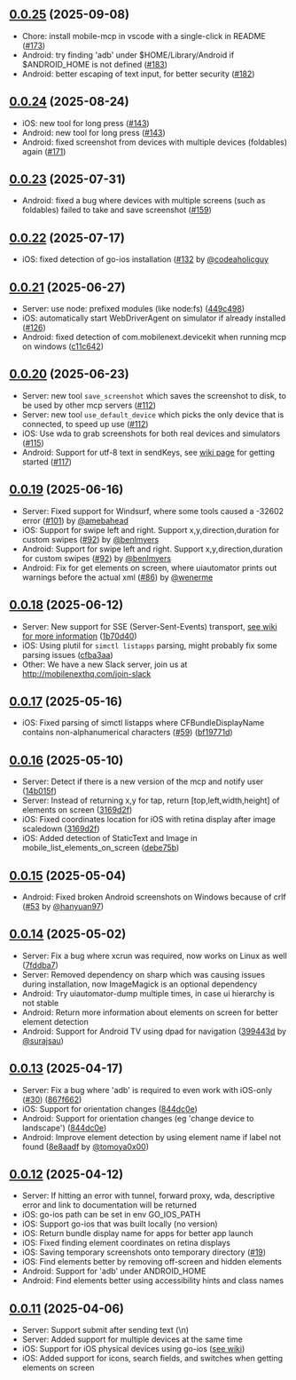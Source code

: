 ## [0.0.25](https://github.com/mobile-next/mobile-mcp/releases/tag/0.0.25) (2025-09-08)

* Chore: install mobile-mcp in vscode with a single-click in README ([#173](https://github.com/mobile-next/mobile-mcp/pull/173))
* Android: try finding 'adb' under $HOME/Library/Android if $ANDROID_HOME is not defined ([#183](https://github.com/mobile-next/mobile-mcp/pull/183))
* Android: better escaping of text input, for better security ([#182](https://github.com/mobile-next/mobile-mcp/pull/183))

## [0.0.24](https://github.com/mobile-next/mobile-mcp/releases/tag/0.0.24) (2025-08-24)

* iOS: new tool for long press ([#143](https://github.com/mobile-next/mobile-mcp/pull/143))
* Android: new tool for long press ([#143](https://github.com/mobile-next/mobile-mcp/pull/143))
* Android: fixed screenshot from devices with multiple devices (foldables) again ([#171](https://github.com/mobile-next/mobile-mcp/pull/171))

## [0.0.23](https://github.com/mobile-next/mobile-mcp/releases/tag/0.0.23) (2025-07-31)

* Android: fixed a bug where devices with multiple screens (such as foldables) failed to take and save screenshot ([#159](https://github.com/mobile-next/mobile-mcp/pull/159))

## [0.0.22](https://github.com/mobile-next/mobile-mcp/releases/tag/0.0.22) (2025-07-17)

* iOS: fixed detection of go-ios installation ([#132](https://github.com/mobile-next/mobile-mcp/pull/132) by [@codeaholicguy](https://github.com/codeaholicguy)

## [0.0.21](https://github.com/mobile-next/mobile-mcp/releases/tag/0.0.21) (2025-06-27)

* Server: use node: prefixed modules (like node:fs) ([449c498](https://github.com/mobile-next/mobile-mcp/commit/449c498e6e9a3e68aab55ea82f15c296171fc05e))
* iOS: automatically start WebDriverAgent on simulator if already installed ([#126](https://github.com/mobile-next/mobile-mcp/pull/126))
* Android: fixed detection of com.mobilenext.devicekit when running mcp on windows ([c11c642](https://github.com/mobile-next/mobile-mcp/commit/c11c6427c71cb7cef6ce87005047df977f6bea8a))

## [0.0.20](https://github.com/mobile-next/mobile-mcp/releases/tag/0.0.20) (2025-06-23)

* Server: new tool `save_screenshot` which saves the screenshot to disk, to be used by other mcp servers ([#112](https://github.com/mobile-next/mobile-mcp/pull/112))
* Server: new tool `use_default_device` which picks the only device that is connected, to speed up use ([#112](https://github.com/mobile-next/mobile-mcp/pull/112))
* iOS: Use wda to grab screenshots for both real devices and simulators ([#115](https://github.com/mobile-next/mobile-mcp/pull/115))
* Android: Support for utf-8 text in sendKeys, see [wiki page]() for getting started ([#117](https://github.com/mobile-next/mobile-mcp/pull/117))

## [0.0.19](https://github.com/mobile-next/mobile-mcp/releases/tag/0.0.19) (2025-06-16)

* Server: Fixed support for Windsurf, where some tools caused a -32602 error ([#101](https://github.com/mobile-next/mobile-mcp/pull/101)) by [@amebahead](https://github.com/amebahead)
* iOS: Support for swipe left and right. Support x,y,direction,duration for custom swipes ([#92](https://github.com/mobile-next/mobile-mcp/pull/92/)) by [@benlmyers](https://github.com/benlmyers)
* Android: Support for swipe left and right. Support x,y,direction,duration for custom swipes ([#92](https://github.com/mobile-next/mobile-mcp/pull/92/)) by [@benlmyers](https://github.com/benlmyers)
* Android: Fix for get elements on screen, where uiautomator prints out warnings before the actual xml ([#86](https://github.com/mobile-next/mobile-mcp/pull/86)) by [@wenerme](https://github.com/wenerme)

## [0.0.18](https://github.com/mobile-next/mobile-mcp/releases/tag/0.0.18) (2025-06-12)

* Server: New support for SSE (Server-Sent-Events) transport, [see wiki for more information](https://github.com/mobile-next/mobile-mcp/wiki/Using-SSE-Transport) ([1b70d40](https://github.com/mobile-next/mobile-mcp/commit/1b70d403cd562a97a0723464f2b286f2fd6eee0a))
* iOS: Using plutil for `simctl listapps` parsing, might probably fix some parsing issues ([cfba3aa](https://github.com/mobile-next/mobile-mcp/commit/cfba3aaac5beb66d08d1138fe42c924309ede303))
* Other: We have a new Slack server, join us at http://mobilenexthq.com/join-slack

## [0.0.17](https://github.com/mobile-next/mobile-mcp/releases/tag/0.0.17) (2025-05-16)

* iOS: Fixed parsing of simctl listapps where CFBundleDisplayName contains non-alphanumerical characters ([#59](https://github.com/mobile-next/mobile-mcp/issues/59)) ([bf19771d](https://github.com/mobile-next/mobile-mcp/pull/63/commits/bf19771dcd49444ba4841ec649e3a72a03b54c74))

## [0.0.16](https://github.com/mobile-next/mobile-mcp/releases/tag/0.0.16) (2025-05-10)

* Server: Detect if there is a new version of the mcp and notify user ([14b015f](https://github.com/mobile-next/mobile-mcp/commit/14b015f29ab47aa1f3ae122a670a58eb7ef51fd8))
* Server: Instead of returning x,y for tap, return [top,left,width,height] of elements on screen ([3169d2f](https://github.com/mobile-next/mobile-mcp/commit/3169d2f46f0c789e4c3188e137ac645d6f6eb27c))
* iOS: Fixed coordinates location for iOS with retina display after image scaledown ([3169d2f](https://github.com/mobile-next/mobile-mcp/commit/3169d2f46f0c789e4c3188e137ac645d6f6eb27c))
* iOS: Added detection of StaticText and Image in mobile_list_elements_on_screen ([debe75b](https://github.com/mobile-next/mobile-mcp/commit/debe75b5c8afcafcef8328201e9886bffdd1f128))

## [0.0.15](https://github.com/mobile-next/mobile-mcp/releases/tag/0.0.15) (2025-05-04)

* Android: Fixed broken Android screenshots on Windows because of crlf ([#53](https://github.com/mobile-next/mobile-mcp/pull/53/files) by [@hanyuan97](https://github.com/hanyuan97))

## [0.0.14](https://github.com/mobile-next/mobile-mcp/releases/tag/0.0.14) (2025-05-02)

* Server: Fix a bug where xcrun was required, now works on Linux as well ([7fddba7](https://github.com/mobile-next/mobile-mcp/commit/7fddba71af51690cfa76f81154f72c3120ab7f07))
* Server: Removed dependency on sharp which was causing issues during installation, now ImageMagick is an optional dependency
* Android: Try uiautomator-dump multiple times, in case ui hierarchy is not stable
* Android: Return more information about elements on screen for better element detection
* Android: Support for Android TV using dpad for navigation ([399443d](https://github.com/mobile-next/mobile-mcp/commit/399443d519284a54b670a1598689a73d178db2ec) by [@surajsau](https://github.com/surajsau))

## [0.0.13](https://github.com/mobile-next/mobile-mcp/releases/tag/0.0.13) (2025-04-17)

* Server: Fix a bug where 'adb' is required to even work with iOS-only ([#30](https://github.com/mobile-next/mobile-mcp/issues/30)) ([867f662](https://github.com/mobile-next/mobile-mcp/pull/35/commits/867f662ac2edc68d542519bd72d1762d3dbca18d))
* iOS: Support for orientation changes ([844dc0e](https://github.com/mobile-next/mobile-mcp/pull/28/commits/844dc0eb953169871b4cdd2a57735bf50abe721a))
* Android: Support for orientation changes (eg 'change device to landscape') ([844dc0e](https://github.com/mobile-next/mobile-mcp/pull/28/commits/844dc0eb953169871b4cdd2a57735bf50abe721a))
* Android: Improve element detection by using element name if label not found ([8e8aadf](https://github.com/mobile-next/mobile-mcp/pull/33/commits/8e8aadfd7f300ff5b7f0a7857a99d1103cd9e941) by [@tomoya0x00](https://github.com/tomoya0x00))

## [0.0.12](https://github.com/mobile-next/mobile-mcp/releases/tag/0.0.12) (2025-04-12)

* Server: If hitting an error with tunnel, forward proxy, wda, descriptive error and link to documentation will be returned
* iOS: go-ios path can be set in env GO_IOS_PATH
* iOS: Support go-ios that was built locally (no version)
* iOS: Return bundle display name for apps for better app launch
* iOS: Fixed finding element coordinates on retina displays
* iOS: Saving temporary screenshots onto temporary directory ([#19](https://github.com/mobile-next/mobile-mcp/issues/19))
* iOS: Find elements better by removing off-screen and hidden elements
* Android: Support for 'adb' under ANDROID_HOME
* Android: Find elements better using accessibility hints and class names

## [0.0.11](https://github.com/mobile-next/mobile-mcp/releases/tag/0.0.11) (2025-04-06)

* Server: Support submit after sending text (\n)
* Server: Added support for multiple devices at the same time
* iOS: Support for iOS physical devices using go-ios ([see wiki](https://github.com/mobile-next/mobile-mcp/wiki/Getting-Started-with-iOS-Physical-Device))
* iOS: Added support for icons, search fields, and switches when getting elements on screen
